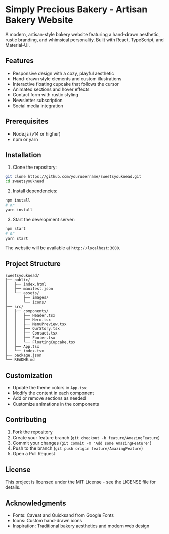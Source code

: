# Simply Precious Bakery - Artisan Bakery Website

A modern, artisan-style bakery website featuring a hand-drawn aesthetic, rustic branding, and whimsical personality. Built with React, TypeScript, and Material-UI.

## Features

- Responsive design with a cozy, playful aesthetic
- Hand-drawn style elements and custom illustrations
- Interactive floating cupcake that follows the cursor
- Animated sections and hover effects
- Contact form with rustic styling
- Newsletter subscription
- Social media integration

## Prerequisites

- Node.js (v14 or higher)
- npm or yarn

## Installation

1. Clone the repository:
```bash
git clone https://github.com/yourusername/sweetsyouknead.git
cd sweetsyouknead
```

2. Install dependencies:
```bash
npm install
# or
yarn install
```

3. Start the development server:
```bash
npm start
# or
yarn start
```

The website will be available at `http://localhost:3000`.

## Project Structure

```
sweetsyouknead/
├── public/
│   ├── index.html
│   ├── manifest.json
│   └── assets/
│       ├── images/
│       └── icons/
├── src/
│   ├── components/
│   │   ├── Header.tsx
│   │   ├── Hero.tsx
│   │   ├── MenuPreview.tsx
│   │   ├── OurStory.tsx
│   │   ├── Contact.tsx
│   │   ├── Footer.tsx
│   │   └── FloatingCupcake.tsx
│   ├── App.tsx
│   └── index.tsx
├── package.json
└── README.md
```

## Customization

- Update the theme colors in `App.tsx`
- Modify the content in each component
- Add or remove sections as needed
- Customize animations in the components

## Contributing

1. Fork the repository
2. Create your feature branch (`git checkout -b feature/AmazingFeature`)
3. Commit your changes (`git commit -m 'Add some AmazingFeature'`)
4. Push to the branch (`git push origin feature/AmazingFeature`)
5. Open a Pull Request

## License

This project is licensed under the MIT License - see the LICENSE file for details.

## Acknowledgments

- Fonts: Caveat and Quicksand from Google Fonts
- Icons: Custom hand-drawn icons
- Inspiration: Traditional bakery aesthetics and modern web design